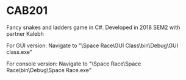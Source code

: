 # CAB201
Fancy snakes and ladders game in C#. 
Developed in 2018 SEM2 with partner Kalebh

For GUI version:
Navigate to "\Space Race\GUI Class\bin\Debug\GUI class.exe"

For console version:
Navigate to "\Space Race\Space Race\bin\Debug\Space Race.exe"
